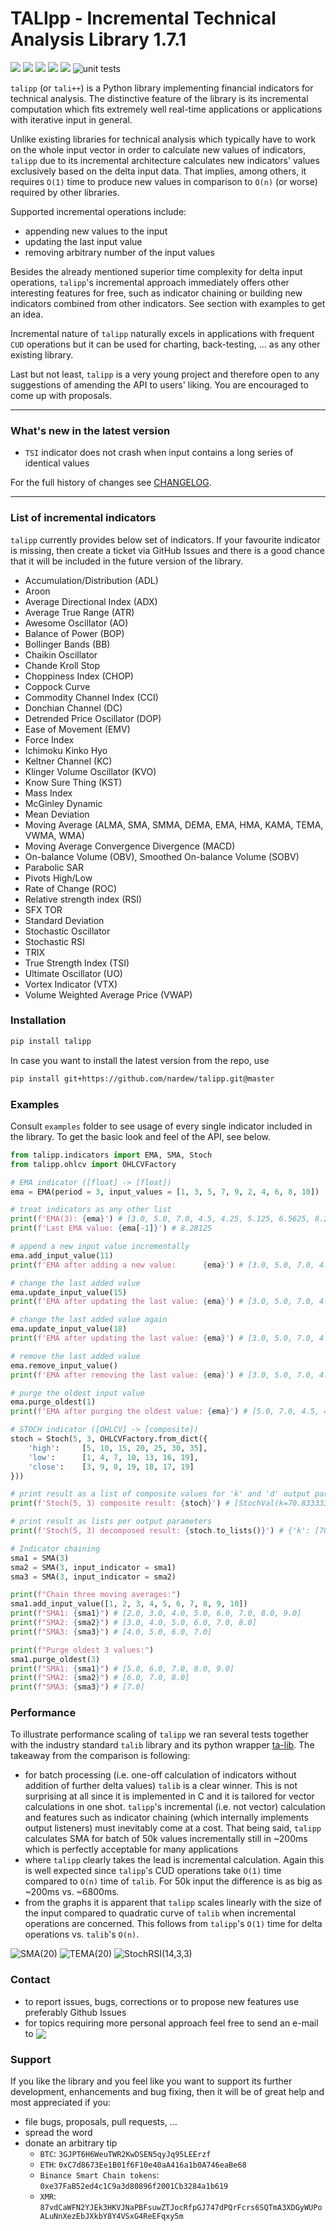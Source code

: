 # TALIpp - Incremental Technical Analysis Library 1.7.1

![](https://img.shields.io/badge/python-3.6-blue.svg) ![](https://img.shields.io/badge/python-3.7-blue.svg) ![](https://img.shields.io/badge/python-3.8-blue.svg) ![](https://img.shields.io/badge/python-3.9-blue.svg) ![](https://img.shields.io/badge/pypy-3-blue.svg) ![unit tests](https://github.com/nardew/talipp/workflows/unit%20tests/badge.svg)

`talipp` (or `tali++`) is a Python library implementing financial indicators for technical analysis. The distinctive feature of the library is its incremental computation which fits extremely well real-time applications or applications with iterative input in general.  

Unlike existing libraries for technical analysis which typically have to work on the whole input vector in order to calculate new values of indicators, `talipp` due to its incremental architecture calculates new indicators' values exclusively based on the delta input data. That implies, among others, it requires `O(1)` time to produce new values in comparison to `O(n)` (or worse) required by other libraries.

Supported incremental operations include:

- appending new values to the input
- updating the last input value
- removing arbitrary number of the input values

Besides the already mentioned superior time complexity for delta input operations, `talipp`'s incremental approach immediately offers other interesting features for free, such as indicator chaining or building new indicators combined from other indicators. See section with examples to get an idea.

Incremental nature of `talipp` naturally excels in applications with frequent `CUD` operations but it can be used for charting, back-testing, ... as any other existing library.

Last but not least, `talipp` is a very young project and therefore open to any suggestions of amending the API to users' liking. You are encouraged to come up with proposals.

---

### What's new in the latest version

- `TSI` indicator does not crash when input contains a long series of identical values

For the full history of changes see [CHANGELOG](https://github.com/nardew/talipp/blob/master/CHANGELOG.md).

---

### List of incremental indicators

`talipp` currently provides below set of indicators. If your favourite indicator is missing, then create a ticket via GitHub Issues and there is a good chance that it will be included in the future version of the library.

- Accumulation/Distribution (ADL)
- Aroon
- Average Directional Index (ADX)
- Average True Range (ATR)
- Awesome Oscillator (AO)
- Balance of Power (BOP)
- Bollinger Bands (BB)
- Chaikin Oscillator
- Chande Kroll Stop
- Choppiness Index (CHOP)
- Coppock Curve
- Commodity Channel Index (CCI)
- Donchian Channel (DC)
- Detrended Price Oscillator (DOP)
- Ease of Movement (EMV)
- Force Index
- Ichimoku Kinko Hyo
- Keltner Channel (KC)
- Klinger Volume Oscillator (KVO)
- Know Sure Thing (KST)
- Mass Index
- McGinley Dynamic
- Mean Deviation
- Moving Average (ALMA, SMA, SMMA, DEMA, EMA, HMA, KAMA, TEMA, VWMA, WMA)
- Moving Average Convergence Divergence (MACD)
- On-balance Volume (OBV), Smoothed On-balance Volume (SOBV)
- Parabolic SAR
- Pivots High/Low
- Rate of Change (ROC)
- Relative strength index (RSI)
- SFX TOR
- Standard Deviation
- Stochastic Oscillator
- Stochastic RSI
- TRIX
- True Strength Index (TSI)
- Ultimate Oscillator (UO)
- Vortex Indicator (VTX)
- Volume Weighted Average Price (VWAP)

### Installation
```bash
pip install talipp
```
In case you want to install the latest version from the repo, use
```bash
pip install git+https://github.com/nardew/talipp.git@master
```

### Examples

Consult `examples` folder to see usage of every single indicator included in the library. To get the basic look and feel of the API, see below. 

```python
from talipp.indicators import EMA, SMA, Stoch
from talipp.ohlcv import OHLCVFactory

# EMA indicator ([float] -> [float])
ema = EMA(period = 3, input_values = [1, 3, 5, 7, 9, 2, 4, 6, 8, 10])

# treat indicators as any other list
print(f'EMA(3): {ema}') # [3.0, 5.0, 7.0, 4.5, 4.25, 5.125, 6.5625, 8.28125]
print(f'Last EMA value: {ema[-1]}') # 8.28125

# append a new input value incrementally
ema.add_input_value(11)
print(f'EMA after adding a new value:      {ema}') # [3.0, 5.0, 7.0, 4.5, 4.25, 5.125, 6.5625, 8.28125, 9.640625]

# change the last added value
ema.update_input_value(15)
print(f'EMA after updating the last value: {ema}') # [3.0, 5.0, 7.0, 4.5, 4.25, 5.125, 6.5625, 8.28125, 11.640625]

# change the last added value again
ema.update_input_value(18)
print(f'EMA after updating the last value: {ema}') # [3.0, 5.0, 7.0, 4.5, 4.25, 5.125, 6.5625, 8.28125, 13.140625]

# remove the last added value
ema.remove_input_value()
print(f'EMA after removing the last value: {ema}') # [3.0, 5.0, 7.0, 4.5, 4.25, 5.125, 6.5625, 8.28125]

# purge the oldest input value
ema.purge_oldest(1)
print(f'EMA after purging the oldest value: {ema}') # [5.0, 7.0, 4.5, 4.25, 5.125, 6.5625, 8.28125]

# STOCH indicator ([OHLCV] -> [composite])
stoch = Stoch(5, 3, OHLCVFactory.from_dict({
    'high':     [5, 10, 15, 20, 25, 30, 35],
    'low':      [1, 4, 7, 10, 13, 16, 19],
    'close':    [3, 9, 8, 19, 18, 17, 19]
}))

# print result as a list of composite values for 'k' and 'd' output parameters
print(f'Stoch(5, 3) composite result: {stoch}') # [StochVal(k=70.83333333333333, d=None), StochVal(k=50.0, d=None), StochVal(k=42.857142857142854, d=54.563492063492056)]

# print result as lists per output parameters
print(f'Stoch(5, 3) decomposed result: {stoch.to_lists()}') # {'k': [70.83333333333333, 50.0, 42.857142857142854], 'd': [None, None, 54.563492063492056]} 

# Indicator chaining
sma1 = SMA(3)
sma2 = SMA(3, input_indicator = sma1)
sma3 = SMA(3, input_indicator = sma2)

print(f"Chain three moving averages:")
sma1.add_input_value([1, 2, 3, 4, 5, 6, 7, 8, 9, 10])
print(f"SMA1: {sma1}") # [2.0, 3.0, 4.0, 5.0, 6.0, 7.0, 8.0, 9.0]
print(f"SMA2: {sma2}") # [3.0, 4.0, 5.0, 6.0, 7.0, 8.0]
print(f"SMA3: {sma3}") # [4.0, 5.0, 6.0, 7.0]

print(f"Purge oldest 3 values:")
sma1.purge_oldest(3)
print(f"SMA1: {sma1}") # [5.0, 6.0, 7.0, 8.0, 9.0]
print(f"SMA2: {sma2}") # [6.0, 7.0, 8.0]
print(f"SMA3: {sma3}") # [7.0]
```

### Performance

To illustrate performance scaling of `talipp` we ran several tests together with the industry standard `talib` library and its python wrapper [ta-lib](https://github.com/mrjbq7/ta-lib). The takeaway from the comparison is following:

- for batch processing (i.e. one-off calculation of indicators without addition of further delta values) `talib` is a clear winner. This is not surprising at all since it is implemented in C and it is tailored for vector calculations in one shot. `talipp`'s incremental (i.e. not vector) calculation and features such as indicator chaining (which internally implements output listeners) must inevitably come at a cost. That being said, `talipp` calculates SMA for batch of 50k values incrementally still in ~200ms which is perfectly acceptable for many applications
- where `talipp` clearly takes the lead is  incremental calculation. Again this is well expected since `talipp`'s CUD operations take `O(1)` time compared to `O(n)` time of `talib`. For 50k input the difference is as big as ~200ms vs. ~6800ms.
- from the graphs it is apparent that `talipp` scales linearly with the size of the input compared to quadratic curve of `talib` when incremental operations are concerned. This follows from `talipp`'s `O(1)` time for delta operations vs. `talib`'s `O(n)`.

![SMA(20)](https://raw.githubusercontent.com/nardew/talipp/master/images/SMA_20.svg)
![TEMA(20)](https://raw.githubusercontent.com/nardew/talipp/master/images/TEMA_20.svg)
![StochRSI(14,3,3)](https://raw.githubusercontent.com/nardew/talipp/master/images/StochRSI_14_3_3.svg)

### Contact

- to report issues, bugs, corrections or to propose new features use preferably Github Issues
- for topics requiring more personal approach feel free to send an e-mail to <img src="http://safemail.justlikeed.net/e/581536c5ad7cf046df49d5e52452cb20.png" border="0" align="absbottom">

### Support

If you like the library and you feel like you want to support its further development, enhancements and bug fixing, then it will be of great help and most appreciated if you:
- file bugs, proposals, pull requests, ...
- spread the word
- donate an arbitrary tip
  * `BTC`: `3GJPT6H6WeuTWR2KwDSEN5qyJq95LEErzf`
  * `ETH`: `0xC7d8673Ee1B01f6F10e40aA416a1b0A746eaBe68`
  * `Binance Smart Chain tokens`: `0xe37FaB52ed4c1C9a3d80896f2001Cb3284a1b619`
  * `XMR`: `87vdCaWFN2YJEk3HKVJNaPBFsuwZTJocRfpGJ747dPQrFcrs6SQTmA3XDGyWUPoALuNnXezEbJXkbY8Y4VSxG4ReEFqxy5m`

